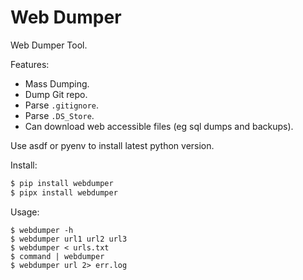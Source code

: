 # Web Dumper

Web Dumper Tool.

Features:

- Mass Dumping.
- Dump Git repo.
- Parse `.gitignore`.
- Parse `.DS_Store`.
- Can download web accessible files (eg sql dumps and backups).

Use asdf or pyenv to install latest python version.

Install:

```bash
$ pip install webdumper
$ pipx install webdumper
```

Usage:

```
$ webdumper -h
$ webdumper url1 url2 url3
$ webdumper < urls.txt
$ command | webdumper
$ webdumper url 2> err.log
```
